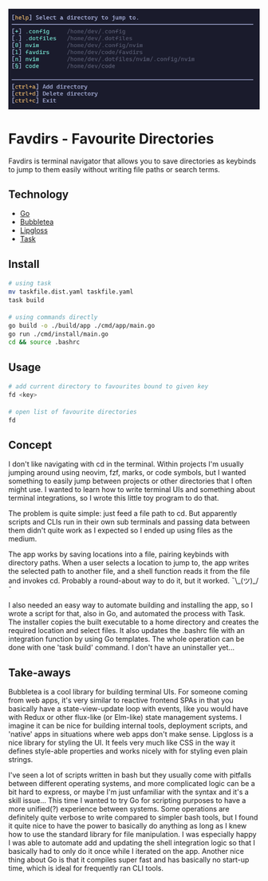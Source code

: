 ![favdirs screenshot](./assets/favdirs.png)

# Favdirs - Favourite Directories

Favdirs is terminal navigator that allows you to save directories as keybinds to jump to them easily without writing file paths or search terms.

## Technology

- [Go](https://go.dev/#)
- [Bubbletea](https://github.com/charmbracelet/bubbletea)
- [Lipgloss](https://github.com/charmbracelet/lipgloss)
- [Task](https://taskfile.dev/)

## Install

```bash
# using task
mv taskfile.dist.yaml taskfile.yaml
task build

# using commands directly
go build -o ./build/app ./cmd/app/main.go
go run ./cmd/install/main.go
cd && source .bashrc
```

## Usage

```bash
# add current directory to favourites bound to given key
fd <key>

# open list of favourite directories 
fd
```

## Concept

I don't like navigating with cd in the terminal. Within projects I'm usually jumping around using neovim, fzf, marks, or code symbols, but I wanted something to easily jump between projects or other directories that I often might use. I wanted to learn how to write terminal UIs and something about terminal integrations, so I wrote this little toy program to do that.

The problem is quite simple: just feed a file path to cd. But apparently scripts and CLIs run in their own sub terminals and passing data between them didn't quite work as I expected so I ended up using files as the medium.

The app works by saving locations into a file, pairing keybinds with directory paths. When a user selects a location to jump to, the app writes the selected path to another file, and a shell function reads it from the file and invokes cd. Probably a round-about way to do it, but it worked. ¯\\\_(ツ)\_/¯

I also needed an easy way to automate building and installing the app, so I wrote a script for that, also in Go, and automated the process with Task. The installer copies the built executable to a home directory and creates the required location and select files. It also updates the .bashrc file with an integration function by using Go templates. The whole operation can be done with one 'task build' command. I don't have an uninstaller yet...

## Take-aways

Bubbletea is a cool library for building terminal UIs. For someone coming from web apps, it's very similar to reactive frontend SPAs in that you basically have a state-view-update loop with events, like you would have with Redux or other flux-like (or Elm-like) state management systems. I imagine it can be nice for building internal tools, deployment scripts, and 'native' apps in situations where web apps don't make sense. Lipgloss is a nice library for styling the UI. It feels very much like CSS in the way it defines style-able properties and works nicely with for styling even plain strings.

I've seen a lot of scripts written in bash but they usually come with pitfalls between different operating systems, and more complicated logic can be a bit hard to express, or maybe I'm just unfamiliar with the syntax and it's a skill issue... This time I wanted to try Go for scripting purposes to have a more unified(?) experience between systems. Some operations are definitely quite verbose to write compared to simpler bash tools, but I found it quite nice to have the power to basically do anything as long as I knew how to use the standard library for file manipulation. I was especially happy I was able to automate add and updating the shell integration logic so that I basically had to only do it once while I iterated on the app. Another nice thing about Go is that it compiles super fast and has basically no start-up time, which is ideal for frequently ran CLI tools. 
